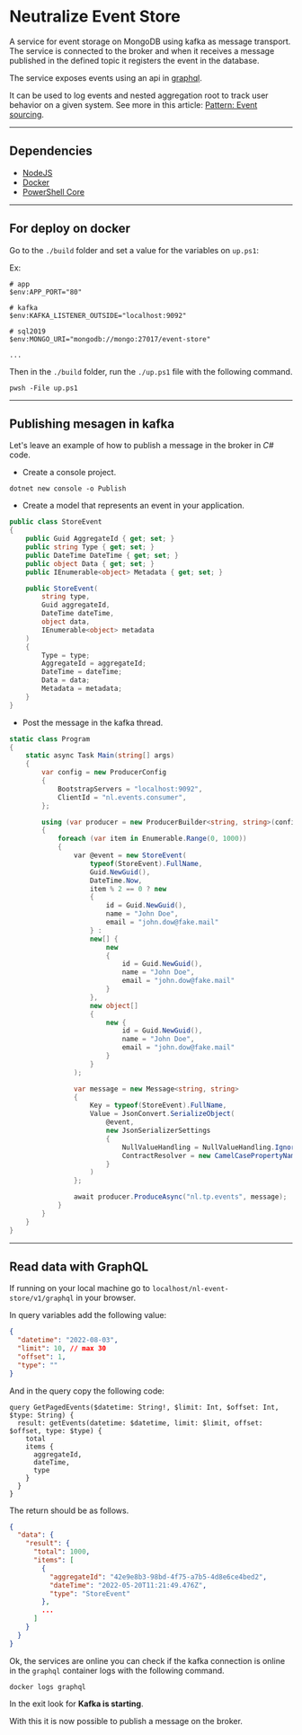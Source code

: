 # Neutralize Event Store

A service for event storage on MongoDB using kafka as message transport. The service is connected to the broker and when it receives a message published in the defined topic it registers the event in the database.

The service exposes events using an api in [graphql](https://graphql.org/).

It can be used to log events and nested aggregation root to track user behavior on a given system. See more in this article: [Pattern: Event sourcing](https://microservices.io/patterns/data/event-sourcing.html).

---

## Dependencies

- [NodeJS](https://nodejs.org/en/)
- [Docker](https://docs.docker.com/)
- [PowerShell Core](https://docs.microsoft.com/pt-br/powershell/scripting/install/installing-powershell?view=powershell-7.1)

---
## For deploy on docker

Go to the `./build` folder and set a value for the variables on `up.ps1`:

Ex:
```pwsh
# app
$env:APP_PORT="80"

# kafka
$env:KAFKA_LISTENER_OUTSIDE="localhost:9092"

# sql2019
$env:MONGO_URI="mongodb://mongo:27017/event-store"

...
```

Then in the `./build` folder, run the `./up.ps1` file with the following command.

```pwsh
pwsh -File up.ps1
```
---
## Publishing mesagen in kafka

Let's leave an example of how to publish a message in the broker in *C#* code.

- Create a console project.

```pwsh
dotnet new console -o Publish
```

- Create a model that represents an event in your application.
```csharp
public class StoreEvent
{
    public Guid AggregateId { get; set; }
    public string Type { get; set; }
    public DateTime DateTime { get; set; }
    public object Data { get; set; }
    public IEnumerable<object> Metadata { get; set; }

    public StoreEvent(
        string type,
        Guid aggregateId,
        DateTime dateTime,
        object data,
        IEnumerable<object> metadata
    )
    {
        Type = type;
        AggregateId = aggregateId;
        DateTime = dateTime;
        Data = data;
        Metadata = metadata;
    }
}
```
- Post the message in the kafka thread.

```csharp
static class Program
{
    static async Task Main(string[] args)
    {
        var config = new ProducerConfig
        {
            BootstrapServers = "localhost:9092",
            ClientId = "nl.events.consumer",
        };

        using (var producer = new ProducerBuilder<string, string>(config).Build())
        {
            foreach (var item in Enumerable.Range(0, 1000))
            {
                var @event = new StoreEvent(
                    typeof(StoreEvent).FullName,
                    Guid.NewGuid(),
                    DateTime.Now,
                    item % 2 == 0 ? new
                    {
                        id = Guid.NewGuid(),
                        name = "John Doe",
                        email = "john.dow@fake.mail"
                    } :
                    new[] {
                        new
                        {
                            id = Guid.NewGuid(),
                            name = "John Doe",
                            email = "john.dow@fake.mail"
                        }
                    },
                    new object[]
                    {
                        new {
                            id = Guid.NewGuid(),
                            name = "John Doe",
                            email = "john.dow@fake.mail"
                        }
                    }
                );

                var message = new Message<string, string>
                {
                    Key = typeof(StoreEvent).FullName,
                    Value = JsonConvert.SerializeObject(
                        @event,
                        new JsonSerializerSettings
                        {
                            NullValueHandling = NullValueHandling.Ignore,
                            ContractResolver = new CamelCasePropertyNamesContractResolver()
                        }
                    )
                };

                await producer.ProduceAsync("nl.tp.events", message);
            }
        }
    }
}
```
---
## Read data with GraphQL 

If running on your local machine go to `localhost/nl-event-store/v1/graphql` in your browser.

In query variables add the following value:
```json
{
  "datetime": "2022-08-03",
  "limit": 10, // max 30
  "offset": 1,
  "type": ""
}
```
And in the query copy the following code:

```
query GetPagedEvents($datetime: String!, $limit: Int, $offset: Int, $type: String) {
  result: getEvents(datetime: $datetime, limit: $limit, offset: $offset, type: $type) {
    total
    items {
      aggregateId,
      dateTime,
      type
    }
  }
}

```

The return should be as follows.

```json
{
  "data": {
    "result": {
      "total": 1000,
      "items": [
        {
          "aggregateId": "42e9e8b3-98bd-4f75-a7b5-4d8e6ce4bed2",
          "dateTime": "2022-05-20T11:21:49.476Z",
          "type": "StoreEvent"
        },
        ...
      ]
    }
  }
}
```

Ok, the services are online you can check if the kafka connection is online in the `graphql` container logs with the following command.

```
docker logs graphql
```

In the exit look for **Kafka is starting**.

With this it is now possible to publish a message on the broker.